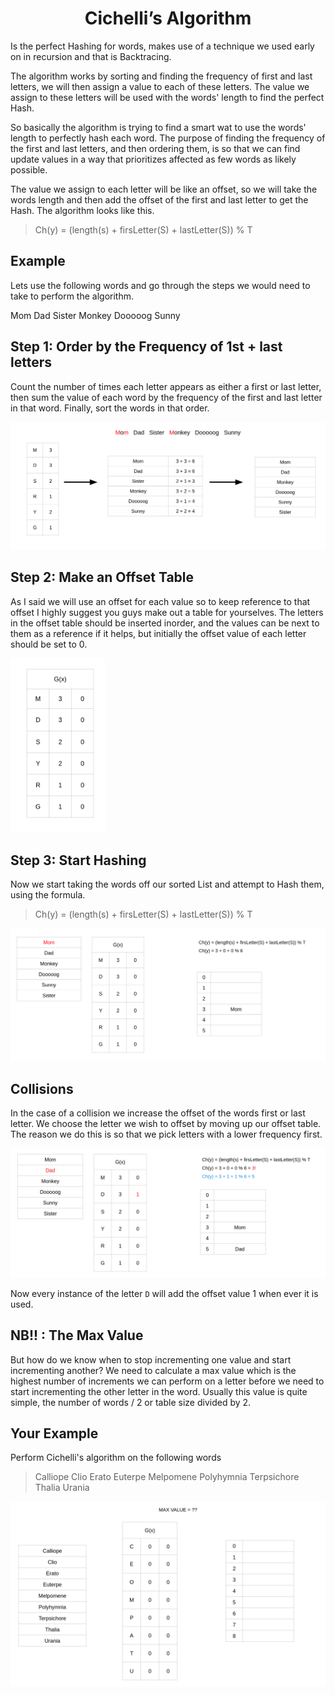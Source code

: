 <div align="center"><h1> Cichelli’s Algorithm </h1></div>

Is the perfect Hashing for words, makes use of a technique we used early on in recursion and that is Backtracing.

The algorithm works by sorting and finding the frequency of first and last letters, we will then assign a value to each
of these letters. The value we assign to these letters will be used with the words' length to find the perfect Hash.

So basically the algorithm is trying to find a smart wat to use the words' length to perfectly hash each word. The
purpose of finding the frequency of the first and last letters, and then ordering them, is so that we can find update
values in a way that prioritizes affected as few words as likely possible.

The value we assign to each letter will be like an offset, so we will take the words length and then add the offset of
the first and last letter to get the Hash. The algorithm looks like this.

> Ch(y) = (length(s) + firsLetter(S) + lastLetter(S)) % T

## Example

Lets use the following words and go through the steps we would need to take to perform the algorithm.

Mom Dad Sister Monkey Dooooog Sunny

## Step 1: Order by the Frequency of 1st + last letters

Count the number of times each letter appears as either a first or last letter, then sum the value of each word by the
frequency of the first and last letter in that word. Finally, sort the words in that order.

<img src="images/step_1.png" alt="sort the words by frequency">

## Step 2: Make an Offset Table

As I said we will use an offset for each value so to keep reference to that offset I highly suggest you guys make out a
table for yourselves. The letters in the offset table should be inserted inorder, and the values can be next to them as
a reference if it helps, but initially the offset value of each letter should be set to 0.

<img src="images/offset_table.png" alt="offset table" width="30%">

## Step 3: Start Hashing

Now we start taking the words off our sorted List and attempt to Hash them, using the formula.

> Ch(y) = (length(s) + firsLetter(S) + lastLetter(S)) % T

<img src="images/hashing_step.png" alt="hashing step">

## Collisions

In the case of a collision we increase the offset of the words first or last letter. We choose the letter we wish to
offset by moving up our offset table. The reason we do this is so that we pick letters with a lower frequency first.

<img src="images/collisions.png" alt="collisions">

Now every instance of the letter `D` will add the offset value 1 when ever it is used.

## NB!! : The Max Value

But how do we know when to stop incrementing one value and start incrementing another? We need to calculate a max value
which is the highest number of increments we can perform on a letter before we need to start incrementing the other
letter in the word. Usually this value is quite simple, the number of words / 2 or table size divided by 2.

## Your Example 

Perform Cichelli's algorithm on the following words

> Calliope Clio Erato Euterpe Melpomene Polyhymnia Terpsichore Thalia Urania

<img src="images/test.png" alt="test">

